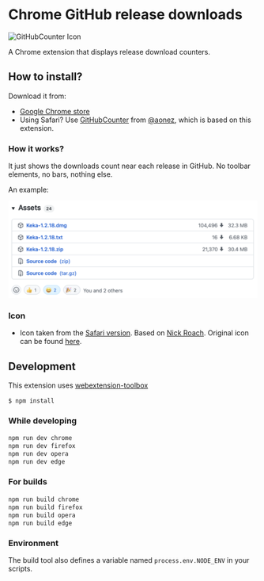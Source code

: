 # Chrome GitHub release downloads

![GitHubCounter Icon](https://raw.githubusercontent.com/addshore/chrome-github-release-downloads/master/app/images/icon128.png)

A Chrome extension that displays release download counters.

## How to install?

Download it from:
 - [Google Chrome store](https://chrome.google.com/webstore/detail/github-release-downloads/ncgomhdgmkicjeclohgokhciihpfdlhi)
 - Using Safari? Use [GitHubCounter](https://github.com/aonez/GitHubCounter) from [@aonez](https://github.com/aonez), which is based on this extension.

### How it works?

It just shows the downloads count near each release in GitHub. No toolbar elements, no bars, nothing else.

An example:

![](https://raw.githubusercontent.com/aonez/GitHubCounter/master/Media/readme-example.png)

### Icon

- Icon taken from the [Safari version](https://github.com/aonez/GitHubCounter). Based on [Nick Roach](https://www.elegantthemes.com/). Original icon can be found [here](https://www.iconfinder.com/icons/1055068/arrow_cloud_down_download_icon#size=512).

## Development

This extension uses [webextension-toolbox](https://github.com/HaNdTriX/webextension-toolbox)

    $ npm install

### While developing

    npm run dev chrome
    npm run dev firefox
    npm run dev opera
    npm run dev edge

### For builds

    npm run build chrome
    npm run build firefox
    npm run build opera
    npm run build edge

### Environment

The build tool also defines a variable named `process.env.NODE_ENV` in your scripts. 
